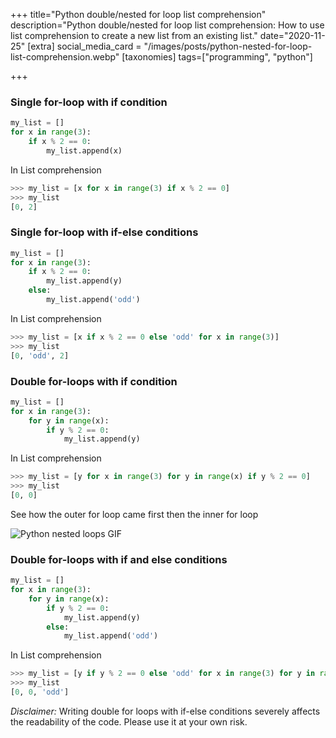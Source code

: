+++
title="Python double/nested for loop list comprehension"
description="Python double/nested for loop list comprehension: How to use list comprehension to create a new list from an existing list."
date="2020-11-25"
[extra]
social_media_card = "/images/posts/python-nested-for-loop-list-comprehension.webp"
[taxonomies]
tags=["programming", "python"]

+++

### Single for-loop with if condition

```python
my_list = []
for x in range(3):
    if x % 2 == 0:
        my_list.append(x)
```

In List comprehension

```python
>>> my_list = [x for x in range(3) if x % 2 == 0]
>>> my_list
[0, 2]
```

### Single for-loop with if-else conditions

```python
my_list = []
for x in range(3):
    if x % 2 == 0:
        my_list.append(y)
    else:
        my_list.append('odd')
```

In List comprehension

```python
>>> my_list = [x if x % 2 == 0 else 'odd' for x in range(3)]
>>> my_list
[0, 'odd', 2]
```

### Double for-loops with if condition

```python
my_list = []
for x in range(3):
    for y in range(x):
        if y % 2 == 0:
            my_list.append(y)
```

In List comprehension

```python
>>> my_list = [y for x in range(3) for y in range(x) if y % 2 == 0]
>>> my_list
[0, 0]
```

See how the outer for loop came first then the inner for loop

![Python nested loops GIF](https://cdn.hashnode.com/res/hashnode/image/upload/v1678766499844/89d7af34-f7bf-467b-b491-35f4ea15ec56.gif)

### Double for-loops with if and else conditions

```python
my_list = []
for x in range(3):
    for y in range(x):
        if y % 2 == 0:
            my_list.append(y)
        else:
            my_list.append('odd')
```

In List comprehension

```python
>>> my_list = [y if y % 2 == 0 else 'odd' for x in range(3) for y in range(x)]
>>> my_list
[0, 0, 'odd']
```

_Disclaimer:_ Writing double for loops with if-else conditions severely affects the readability of the code. Please use it at your own risk.
